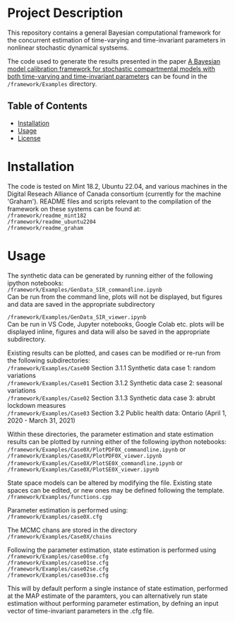 # Project Description
This repository contains a general Bayesian computational framework for the concurrent estimation of time-varying and time-invariant parameters in nonlinear stochastic dynamical systsems.

The code used to generate the results presented in the paper [A Bayesian model calibration framework for stochastic compartmental models with both time-varying and time-invariant parameters](https://www.sciencedirect.com/science/article/pii/S2468042724000563) can be found in the `/framework/Examples` directory.

## Table of Contents
- [Installation](#installation)
- [Usage](#usage)
- [License](#license)


# Installation
The code is tested on Mint 18.2, Ubuntu 22.04, and various machines in the Digital Reseach Alliance of Canada consortium (currently for the machine 'Graham'). README files and scripts relevant to the compilation of the framework on these systems can be found at:  
`/framework/readme_mint182`  
`/framework/readme_ubuntu2204`  
`/framework/readme_graham`  

# Usage

The synthetic data can be generated by running either of the following ipython notebooks:   
`/framework/Examples/GenData_SIR_commandline.ipynb`  
Can be run from the command line, plots will not be displayed, but figures and data are saved in the appropriate subdirectory  

`/framework/Examples/GenData_SIR_viewer.ipynb`  
Can be run in VS Code, Jupyter notebooks, Google Colab etc. plots will be displayed inline, figures and data will also be saved in the appropriate subdirectory.

Existing results can be plotted, and cases can be modified or re-run from the following subdirectories:  
`/framework/Examples/Case00` Section 3.1.1 Synthetic data case 1: random variations  
`/framework/Examples/Case01` Section 3.1.2 Synthetic data case 2: seasonal variations  
`/framework/Examples/Case02` Section 3.1.3 Synthetic data case 3: abrubt lockdown measures  
`/framework/Examples/Case03` Section 3.2 Public health data: Ontario (April 1, 2020 - March 31, 2021)  

Within these directories, the parameter estimation and state estimation results can be plotted by running either of the following ipython notebooks:  
`/framework/Examples/Case0X/PlotPDF0X_commandline.ipynb`  or `/framework/Examples/Case0X/PlotPDF0X_viewer.ipynb`  
`/framework/Examples/Case0X/PlotSE0X_commandline.ipynb`  or `/framework/Examples/Case0X/PlotSE0X_viewer.ipynb`  


State space models can be altered by modifying the file. Existing state spaces can be edited, or new ones may be defined following the template.  
`/framework/Examples/functions.cpp`  

Parameter estimation is performed using:  
`/framework/Examples/case0X.cfg`

The MCMC chans are stored in the directory  
`/framework/Examples/Case0X/chains`

Following the parameter estimation, state estimation is performed using  
`/framework/Examples/case00se.cfg`  
`/framework/Examples/case01se.cfg`  
`/framework/Examples/case02se.cfg`  
`/framework/Examples/case03se.cfg`  

This will by default perform a single instance of state estimation, performed at the MAP estimate of the paramters, you can alternatively run state estimation without performing parameter estimation, by defning an input vector of time-invariant parameters in the .cfg file.

